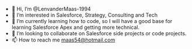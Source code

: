 - 👋 Hi, I’m @LenvanderMaas-1994
- 👀 I’m interested in Salesforce, Strategy, Consulting and Tech
- 🌱 I’m currently learning how to code, so I will have a good base for learning Salesforce Apex and getting more technical.
- 💞️ I’m looking to collaborate on Salesforce side projects or code projects.
- 📫 How to reach me maas54@hotmail.com

<!---
LenvanderMaas-1994/LenvanderMaas-1994 is a ✨ special ✨ repository because its `README.md` (this file) appears on your GitHub profile.
You can click the Preview link to take a look at your changes.
--->
